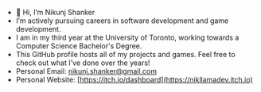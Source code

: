 - 👋 Hi, I’m Nikunj Shanker
- I’m actively pursuing careers in software development and game development.
- I am in my third year at the University of Toronto, working towards a Computer Science Bachelor's Degree.
- This GitHub profile hosts all of my projects and games. Feel free to check out what I've done over the years!
- Personal Email: nikunj.shanker@gmail.com
- Personal Website: [https://itch.io/dashboard](https://nikllamadev.itch.io)
